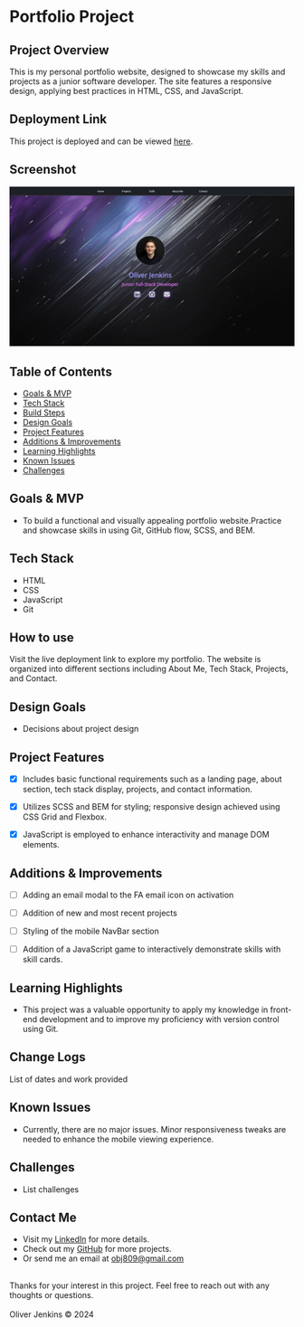 # Portfolio Project

## Project Overview
This is my personal portfolio website, designed to showcase my skills and projects as a junior software developer. The site features a responsive design, applying best practices in HTML, CSS, and JavaScript.

## Deployment Link
This project is deployed and can be viewed [here](https://cyberforge1.github.io/portfolio-project/).

## Screenshot
![Portfolio Screenshot](project-screenshots/project-screenshot.png)


## Table of Contents
- [Goals & MVP](#goals--MVP)
- [Tech Stack](#tech-stack)
- [Build Steps](#build-steps)
- [Design Goals](#design-goals)
- [Project Features](#project-features)
- [Additions & Improvements](#additions--improvements)
- [Learning Highlights](#learning-highlights)
- [Known Issues](#known-issues)
- [Challenges](#challenges)


## Goals & MVP
- To build a functional and visually appealing portfolio website.Practice and showcase skills in using Git, GitHub flow, SCSS, and BEM.


## Tech Stack
- HTML
- CSS
- JavaScript
- Git


## How to use
Visit the live deployment link to explore my portfolio. The website is organized into different sections including About Me, Tech Stack, Projects, and Contact.


## Design Goals
- Decisions about project design


## Project Features
- [x] Includes basic functional requirements such as a landing page, about section, tech stack display, projects, and contact information.
- [x] Utilizes SCSS and BEM for styling; responsive design achieved using CSS Grid and Flexbox.
- [x] JavaScript is employed to enhance interactivity and manage DOM elements.


## Additions & Improvements
- [ ] Adding an email modal to the FA email icon on activation
- [ ] Addition of new and most recent projects 
- [ ] Styling of the mobile NavBar section
- [ ] Addition of a JavaScript game to interactively demonstrate skills with skill cards.



## Learning Highlights
- This project was a valuable opportunity to apply my knowledge in front-end development and to improve my proficiency with version control using Git.


## Change Logs
List of dates and work provided


## Known Issues
- Currently, there are no major issues. Minor responsiveness tweaks are needed to enhance the mobile viewing experience.


## Challenges
- List challenges


## Contact Me
- Visit my [LinkedIn](https://www.linkedin.com/in/obj809/) for more details.
- Check out my [GitHub](https://github.com/cyberforge1) for more projects.
- Or send me an email at obj809@gmail.com
<br />
Thanks for your interest in this project. Feel free to reach out with any thoughts or questions.
<br />
<br />
Oliver Jenkins © 2024
